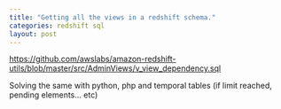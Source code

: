 ```yaml
---
title: "Getting all the views in a redshift schema."
categories: redshift sql
layout: post
---
```



https://github.com/awslabs/amazon-redshift-utils/blob/master/src/AdminViews/v_view_dependency.sql

Solving the same with python, php and temporal tables (if limit reached, pending elements... etc)